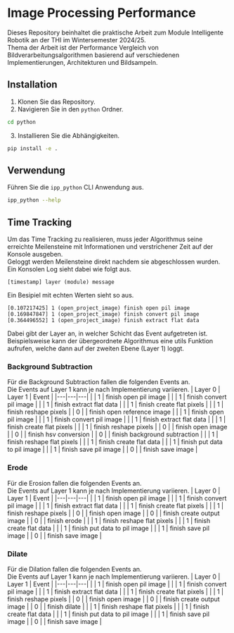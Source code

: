 # Image Processing Performance
Dieses Repository beinhaltet die praktische Arbeit zum Module Intelligente Robotik an der THI im Wintersemester 2024/25.\
Thema der Arbeit ist der Performance Vergleich von Bildverarbeitungsalgorithmen basierend auf verschiedenen Implementierungen, Architekturen und Bildsampeln.

## Installation
1. Klonen Sie das Repository.
2. Navigieren Sie in den `python` Ordner.
```bash
cd python
```
3. Installieren Sie die Abhängigkeiten.
```bash
pip install -e .
```

## Verwendung
Führen Sie die `ipp_python` CLI Anwendung aus.
```bash
ipp_python --help
```

## Time Tracking
Um das Time Tracking zu realisieren, muss jeder Algorithmus seine erreichte Meilensteine mit Informationen und verstrichener Zeit auf der Konsole ausgeben.\
Geloggt werden Meilensteine direkt nachdem sie abgeschlossen wurden.\
Ein Konsolen Log sieht dabei wie folgt aus.
```
[timestamp] layer (module) message
```
Ein Besipiel mit echten Werten sieht so aus.
```
[0.107217425] 1 (open_project_image) finish open pil image
[0.169847847] 1 (open_project_image) finish convert pil image
[0.364496552] 1 (open_project_image) finish extract flat data
```
Dabei gibt der Layer an, in welcher Schicht das Event aufgetreten ist.\
Beispielsweise kann der übergeordnete Algorithmus eine utils Funktion aufrufen, welche dann auf der zweiten Ebene (Layer 1) loggt.

### Background Subtraction
Für die Background Subtraction fallen die folgenden Events an.\
Die Events auf Layer 1 kann je nach Implementierung variieren.
| Layer 0 | Layer 1 | Event |
|---|---|---|
| | 1 | finish open pil image |
| | 1 | finish convert pil image |
| | 1 | finish extract flat data |
| | 1 | finish create flat pixels |
| | 1 | finish reshape pixels |
| 0 | | finish open reference image |
| | 1 | finish open pil image |
| | 1 | finish convert pil image |
| | 1 | finish extract flat data |
| | 1 | finish create flat pixels |
| | 1 | finish reshape pixels |
| 0 | | finish open image |
| 0 | | finish hsv conversion |
| 0 | | finish background subtraction |
| | 1 | finish reshape flat pixels |
| | 1 | finish create flat data |
| | 1 | finish put data to pil image |
| | 1 | finish save pil image |
| 0 | | finish save image |

### Erode
Für die Erosion fallen die folgenden Events an.\
Die Events auf Layer 1 kann je nach Implementierung variieren.
| Layer 0 | Layer 1 | Event |
|---|---|---|
| | 1 | finish open pil image |
| | 1 | finish convert pil image |
| | 1 | finish extract flat data |
| | 1 | finish create flat pixels |
| | 1 | finish reshape pixels |
| 0 | | finish open image |
| 0 | | finish create output image |
| 0 | | finish erode |
| | 1 | finish reshape flat pixels |
| | 1 | finish create flat data |
| | 1 | finish put data to pil image |
| | 1 | finish save pil image |
| 0 | | finish save image |

### Dilate
Für die Dilation fallen die folgenden Events an.\
Die Events auf Layer 1 kann je nach Implementierung variieren.
| Layer 0 | Layer 1 | Event |
|---|---|---|
| | 1 | finish open pil image |
| | 1 | finish convert pil image |
| | 1 | finish extract flat data |
| | 1 | finish create flat pixels |
| | 1 | finish reshape pixels |
| 0 | | finish open image |
| 0 | | finish create output image |
| 0 | | finish dilate |
| | 1 | finish reshape flat pixels |
| | 1 | finish create flat data |
| | 1 | finish put data to pil image |
| | 1 | finish save pil image |
| 0 | | finish save image |
